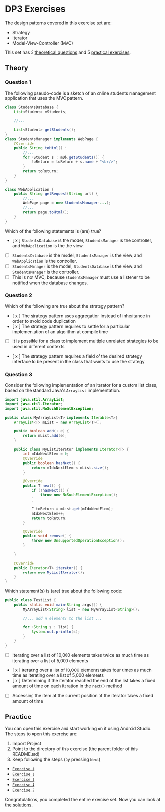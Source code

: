 # DP3 Exercises
The design patterns covered in this exercise set are:

* Strategy
* Iterator
* Model-View-Controller (MVC)

This set has 3 [theoretical questions](#theory) and 5 [practical exercises](#practice).

<a name="theory"></a>
## Theory

### Question 1
The following pseudo-code is a sketch of an online students management application that uses the MVC pattern.

```java
class StudentsDatabase {
    List<Student> mStudents;

    //...

    List<Student> getStudents();
}
class StudentsManager implements WebPage {
    @Override
    public String toHtml() {
        //...
        for (Student s : mDb.getStudents()) {
            toReturn = toReturn + s.name + "<br/>";
        }
        return toReturn;
    }
}

class WebApplication {
    public String getRequest(String url) {
        //...
        WebPage page = new StudentsManager(...);
        //...
        return page.toHtml();
    }
}
```

Which of the following statements is (are) true?

- [ x ] `StudentsDatabase` is the model, `StudentsManager` is the controller, and `WebApplication` is the the view.
- [ ] `StudentsDatabase` is the model, `StudentsManager` is the view, and `WebApplication` is the controller.
- [ ] `StudentsManager` is the model, `StudentsDatabase` is the view, and `StudentsManager` is the controller.
- [ ] This is not MVC, because `StudentsManager` must use a listener to be notified when the database changes.

### Question 2

Which of the following are true about the strategy pattern?

- [ x ] The strategy pattern uses aggregation instead of inheritance in order to avoid code duplication
- [ x ] The strategy pattern requires to settle for a particular implementation of an algorithm at compile time
- [ ] It is possible for a class to implement multiple unrelated strategies to be used in different contexts
- [ x ] The strategy pattern requires a field of the desired strategy interface to be present in the class that wants to use the strategy

### Question 3
Consider the following implementation of an iterator for a custom list class, based on the standard Java's `ArrayList` implementation.

```java
import java.util.ArrayList;
import java.util.Iterator;
import java.util.NoSuchElementException;

public class MyArrayList<T> implements Iterable<T>{
    ArrayList<T> mList = new ArrayList<T>();

    public boolean add(T e) {
        return mList.add(e);
    }

    public class MyListIterator implements Iterator<T> {
        int mIdxNextElem = 0;
        @Override
        public boolean hasNext() {
            return mIdxNextElem < mList.size();
        }

        @Override
        public T next() {
            if (!hasNext()) {
                throw new NoSuchElementException();
            }
            
            T toReturn = mList.get(mIdxNextElem);
            mIdxNextElem++;
            return toReturn;
        }

        @Override
        public void remove() {
            throw new UnsupportedOperationException();
        }

    }

    @Override
    public Iterator<T> iterator() {
        return new MyListIterator();
    }
}
```

Which statement(s) is (are) true about the following code:

```java
public class TestList {
    public static void main(String args[]) {
        MyArrayList<String> list = new MyArrayList<String>();

        //... add n elements to the list ...

        for (String s : list) {
            System.out.println(s);
        }
    }
}
```

- [ ] Iterating over a list of 10,000 elements takes twice as much time as iterating over a list of 5,000 elements
- [ x ] Iterating over a list of 10,000 elements takes four times as much time as iterating over a list of 5,000 elements
- [ x ] Determining if the iterator reached the end of the list takes a fixed amount of time on each iteration in the `next()` method
- [ ] Accessing the item at the current position of the iterator takes a fixed amount of time

<a name="practice"></a>
## Practice

You can open this exercise and start working on it using Android Studio. The steps to open this exercise are:

1. Import Project
2. Point to the directory of this exercise (the parent folder of this README.md)
3. Keep following the steps (by pressing `Next`)

* [`Exercise 1`](src/ch/epfl/sweng/dp3/ex1/README.md)
* [`Exercise 2`](src/ch/epfl/sweng/dp3/ex2/README.md)
* [`Exercise 3`](src/ch/epfl/sweng/dp3/ex3/README.md)
* [`Exercise 4`](src/ch/epfl/sweng/dp3/ex4/README.md)
* [`Exercise 5`](src/ch/epfl/sweng/dp3/ex5/README.md)

Congratulations, you completed the entire exercise set. Now you can look at [the solutions](Solutions.md).
